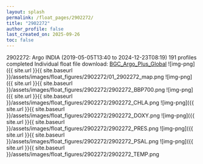 ```yaml
---
layout: splash
permalink: /float_pages/2902272/
title: "2902272"
author_profile: false
last_created_on: 2025-09-26
toc: false
---
```

 
2902272: Argo INDIA (2019-05-05T13:40 to 2024-12-23T08:19)
191 profiles completed
Individual float file download: [BGC_Argo_Plus_Global](https://ftp.soest.hawaii.edu/bgc_argo_plus/Individual_Floats/outliers_removed/2902272_Sprof_processed.nc)
![img-png]({{ site.url }}{{ site.baseurl }}/assets/images/float_figures/2902272/01_2902272_map.png
![img-png]({{ site.url }}{{ site.baseurl }}/assets/images/float_figures/2902272/2902272_BBP700.png
![img-png]({{ site.url }}{{ site.baseurl }}/assets/images/float_figures/2902272/2902272_CHLA.png
![img-png]({{ site.url }}{{ site.baseurl }}/assets/images/float_figures/2902272/2902272_DOXY.png
![img-png]({{ site.url }}{{ site.baseurl }}/assets/images/float_figures/2902272/2902272_PRES.png
![img-png]({{ site.url }}{{ site.baseurl }}/assets/images/float_figures/2902272/2902272_PSAL.png
![img-png]({{ site.url }}{{ site.baseurl }}/assets/images/float_figures/2902272/2902272_TEMP.png
